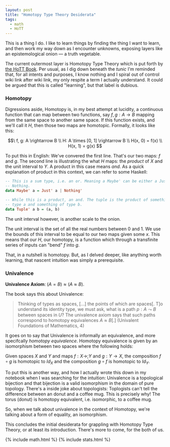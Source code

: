 ```yaml
---
layout: post
title: "Homotopy Type Theory Desiderata"
tags:
  - math
  - HoTT
---
```


This is a thing I do. I like to learn things by finding the thing I want to learn, and then work my way down as I encounter unknowns, exposing layers like an epistemological onion — a truth vegetable.

The current outermost layer is Homotopy Type Theory which is put forth by [the HoTT Book](https://homotopytypetheory.org/book/). Per usual, as I dig down beneath the _tunic_ I'm reminded that, for all intents and purposes, I know nothing and I spiral out of control wiki link after wiki link, my only respite a term I actually understand. It could be argued that this is called "learning", but that label is dubious.

### Homotopy

Digressions aside, Homotopy is, in my best attempt at lucidity, a continuous function that can map between two functions, say $f,g: A \rightarrow B$ mapping from the same space to another same space. If this function exists, and we'll call it $H$, then those two maps are homotopic. Formally, it looks like this:

$$\
f, g: A \rightarrow B \\
H: A \times [0, 1] \rightarrow B \\
H(x, 0) = f(x) \\
H(x, 1) = g(x)
$$

To put this in English: We've convered the first line.  That's our two maps: $f$ and $g$. The second line is illustrating the what $H$ maps: the _product_ of $X$ and the unit interval to $Y$. A product in this case means _and_. As a quick explanation of product in this context, we can refer to some Haskell:

```haskell
-- This is a sum type, i.e. an or. Meaning a Maybe' can be either a Just' a or
-- Nothing.
data Maybe' a = Just' a | Nothing'

-- While this is a product, an and. The tuple is the product of something of
-- type a and something of type b.
data Tuple' a b = (a, b)
```

The unit interval however, is another scale to the onion.

The unit interval is the set of all the real numbers between $0$ and $1$. We use the bounds of this interval to be equal to our two maps given some $x$. This means that our $H$, our homotopy, is a function which through a transfinite series of inputs can "bend" $f$ into $g$.

That, in a nutshell is homotopy. But, as I delved deeper, like anything worth learning, that nascent intuition was simply a prerequisite.

### Univalence

__Univalence Axiom__: $(A = B) \approx (A \approx B)$.

The book says this about Univalence:

> Thinking of types as spaces, [...] the points of which are spaces[. T]o understand its identity type, we must ask, what is a path $p : A \leadsto B$ between spaces in $U$? The univalence axiom says that such paths correspond to homotopy equivalences $A \approx B$[.] (Univalent Foundations of Mathematics, 4)

It goes on to say that Univalence is informally an equivalence, and more specifcally _homotopy equivalence_. Homotopy equivalence is given by an isomorphism between two spaces where the following holds:

Given spaces $X$ and $Y$ and maps $f: X \rightarrow; Y$ and $g: Y \rightarrow X$, the composition $f \circ g$ is homotopic to $Id_X$ and the composition $g \circ f$ is homotopic to $Id_Y$.

To put this is another way, and how I actually wrote this down in my notebook when I was searching for the intuition: Univalence is a topological bijection and that bijection is a valid isomorphism in the domain of pure topology.  There's a inside joke about topologists: Toplogists can't tell the difference between an donut and a coffee mug.  This is precisely why!  The torus (donut) is homotopy equivalent, i.e. isomorphic, to a coffee mug.

So, when we talk about univalence in the context of Homotopy, we're talking about a form of equality, an isomorphism.

This concludes the initial desiderata for grappling with Homotopy Type Theory, or at least its introduction.  There's more to come, for the both of us.

{% include math.html %}
{% include stats.html %}
